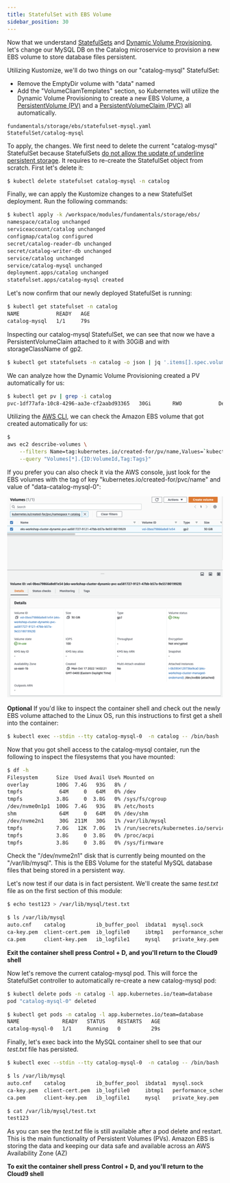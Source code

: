 ```yaml
---
title: StatefulSet with EBS Volume
sidebar_position: 30
---
```


Now that we understand [StatefulSets](https://kubernetes.io/docs/concepts/workloads/controllers/statefulset/) and [Dynamic Volume Provisioning](https://kubernetes.io/docs/concepts/storage/dynamic-provisioning/), let's change our MySQL DB on the Catalog microservice to provision a new EBS volume to store database files persistent. 

Utilizing Kustomize, we'll do two things on our "catalog-mysql" StatefulSet:
* Remove the EmptyDir volume with "data" named
* Add the "VolumeCliamTemplates" section, so Kubernetes will utilize the Dynamic Volume Provisioning to create a new EBS Volume, a [PersistentVolume (PV)](https://kubernetes.io/docs/concepts/storage/persistent-volumes/) and a [PersistentVolumeClaim (PVC)](https://kubernetes.io/docs/concepts/storage/persistent-volumes/#persistentvolumeclaims) all automatically. 

```kustomization
fundamentals/storage/ebs/statefulset-mysql.yaml
StatefulSet/catalog-mysql
```

To apply, the changes. We first need to delete the current "catalog-mysql" StatefulSet because StatefulSets [do not allow the update of underline persistent storage](https://kubernetes.io/docs/concepts/workloads/controllers/statefulset/#limitations). It requires to re-create the StatefulSet object from scratch. First let's delete it: 

```bash
$ kubectl delete statefulset catalog-mysql -n catalog
```

Finally, we can apply the Kustomize changes to a new StatefulSet deployment. Run the following commands:

```bash
$ kubectl apply -k /workspace/modules/fundamentals/storage/ebs/
namespace/catalog unchanged
serviceaccount/catalog unchanged
configmap/catalog configured
secret/catalog-reader-db unchanged
secret/catalog-writer-db unchanged
service/catalog unchanged
service/catalog-mysql unchanged
deployment.apps/catalog unchanged
statefulset.apps/catalog-mysql created
```

Let's now confirm that our newly deployed StatefulSet is running:

```bash
$ kubectl get statefulset -n catalog
NAME            READY   AGE
catalog-mysql   1/1     79s
```

Inspecting our catalog-mysql StatefulSet, we can see that now we have a PersistentVolumeClaim attached to it with 30GiB and with storageClassName of gp2. 

```bash
$ kubectl get statefulsets -n catalog -o json | jq '.items[].spec.volumeClaimTemplates'
```

We can analyze how the Dynamic Volume Provisioning created a PV automatically for us:

```bash
$ kubectl get pv | grep -i catalog
pvc-1df77afa-10c8-4296-aa3e-cf2aabd93365   30Gi       RWO            Delete           Bound         catalog/data-catalog-mysql-0          gp2                            10m
```

Utilizing the [AWS CLI](https://aws.amazon.com/cli/), we can check the Amazon EBS volume that got created automatically for us:
```bash
$ 
aws ec2 describe-volumes \
    --filters Name=tag:kubernetes.io/created-for/pv/name,Values=`kubectl get pvc -n catalog -o jsonpath='{.items[].spec.volumeName}'` \
    --query "Volumes[*].{ID:VolumeId,Tag:Tags}"
```

If you prefer you can also check it via the AWS console, just look for the EBS volumes with the tag of key  "kubernetes.io/created-for/pvc/name" and value of "data-catalog-mysql-0":

![EBS Volume AWS Console Screenshot](./assets/ebsVolumeScrenshot.png)


**Optional**
If you'd like to inspect the container shell and check out the newly EBS volume attached to the Linux OS, run this instructions to first get a shell into the container:
```bash
$ kubectl exec --stdin --tty catalog-mysql-0  -n catalog -- /bin/bash
```

Now that you got shell access to the catalog-mysql contaier, run the following to inspect the filesystems that you have mounted:

```bash
$ df -h
Filesystem      Size  Used Avail Use% Mounted on
overlay         100G  7.4G   93G   8% /
tmpfs            64M     0   64M   0% /dev
tmpfs           3.8G     0  3.8G   0% /sys/fs/cgroup
/dev/nvme0n1p1  100G  7.4G   93G   8% /etc/hosts
shm              64M     0   64M   0% /dev/shm
/dev/nvme2n1     30G  211M   30G   1% /var/lib/mysql
tmpfs           7.0G   12K  7.0G   1% /run/secrets/kubernetes.io/serviceaccount
tmpfs           3.8G     0  3.8G   0% /proc/acpi
tmpfs           3.8G     0  3.8G   0% /sys/firmware
```

Check the "/dev/nvme2n1" disk that is currently being mounted on the "/var/lib/mysql". This is the EBS Volume for the stateful MySQL database files that being stored in a persistent way. 

Let's now test if our data is in fact persistent. We'll create the same *test.txt* file as on the first section of this module:

```bash
$ echo test123 > /var/lib/mysql/test.txt
```

```bash
$ ls /var/lib/mysql
auto.cnf    catalog          ib_buffer_pool  ibdata1  mysql.sock          public_key.pem   sys
ca-key.pem  client-cert.pem  ib_logfile0     ibtmp1   performance_schema  server-cert.pem  test.txt
ca.pem      client-key.pem   ib_logfile1     mysql    private_key.pem     server-key.pem
```

**Exit the container shell press Control + D, and you'll return to the Cloud9 shell**

Now let's remove the current catalog-mysql pod. This will force the StatefulSet controller to automatically re-create a new catalog-mysql pod:

```bash
$ kubectl delete pods -n catalog -l app.kubernetes.io/team=database
pod "catalog-mysql-0" deleted
```

```bash
$ kubectl get pods -n catalog -l app.kubernetes.io/team=database
NAME              READY   STATUS    RESTARTS   AGE
catalog-mysql-0   1/1     Running   0          29s
```

Finally, let's exec back into the MySQL container shell to see that our *test.txt* file has persisted. 

```bash
$ kubectl exec --stdin --tty catalog-mysql-0  -n catalog -- /bin/bash
```

```bash
$ ls /var/lib/mysql
auto.cnf    catalog          ib_buffer_pool  ibdata1  mysql.sock          public_key.pem   sys
ca-key.pem  client-cert.pem  ib_logfile0     ibtmp1   performance_schema  server-cert.pem  test.txt
ca.pem      client-key.pem   ib_logfile1     mysql    private_key.pem     server-key.pem
```

```bash
$ cat /var/lib/mysql/test.txt
test123
```

As you can see the *test.txt* file is still available after a pod delete and restart. This is the main functionality of Persistent Volumes (PVs). Amazon EBS is storing the data and keeping our data safe and available across an AWS Availability Zone (AZ)

**To exit the container shell press Control + D, and you'll return to the Cloud9 shell**

